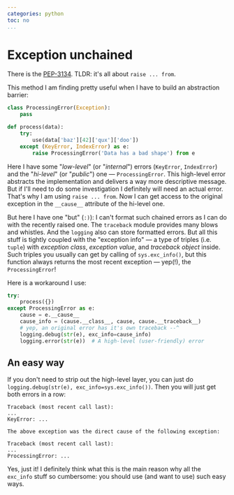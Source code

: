 ```yaml
---
categories: python
toc: no
...
```


# Exception **unchained**

There is the [PEP-3134](https://www.python.org/dev/peps/pep-3134/). TLDR: it's all about `raise ... from`.

This method I am finding pretty useful when I have to build an abstraction barrier:

```python
class ProcessingError(Exception):
    pass

def process(data):
    try:
        use(data['baz'][42]['qux']['doo'])
    except (KeyError, IndexError) as e:
        raise ProcessingError('Data has a bad shape') from e
```

Here I have some "*low-level*" (or "*internal*") errors (`KeyError`, `IndexError`) and the "*hi-level*" (or "*public*") one — `ProcessingError`. This high-level error abstracts the implementation and delivers a way more descriptive message. But if I'll need to do some investigation I definitely will need an actual error. That's why I am using `raise ... from`. Now I can get access to the original exception in the `__cause__` attribute of the hi-level one.

But here I have one "but" (`:)`): I can't format such chained errors as I can do with the recently raised one. The `traceback` module provides many blows and whistles. And the `logging` also can store formatted errors. But all this stuff is tightly coupled with the "exception info" — a type of triples (i.e. `tuple`) with *exception class*, *exception value*, and *traceback object* inside. Such triples you usually can get by calling of `sys.exc_info()`, but this function always returns the most recent exception — yep(!), the `ProcessingError`!

Here is a workaround I use:

```python
try:
    process({})
except ProcessingError as e:
    cause = e.__cause__
    cause_info = (cause.__class__, cause, cause.__traceback__)
    # yep, an original error has it's own traceback --^
    logging.debug(str(e), exc_info=cause_info)
    logging.error(str(e))  # A high-level (user-friendly) error
```


## An easy way

If you don't need to strip out the high-level layer, you can just do `logging.debug(str(e), exc_info=sys.exc_info())`. Then you will just get both errors in a row:

```text
Traceback (most recent call last):
...
KeyError: ...

The above exception was the direct cause of the following exception:

Traceback (most recent call last):
...
ProcessingError: ...
```

Yes, just it! I definitely think what this is the main reason why all the `exc_info` stuff so cumbersome: you should use (and want to use) such easy ways.